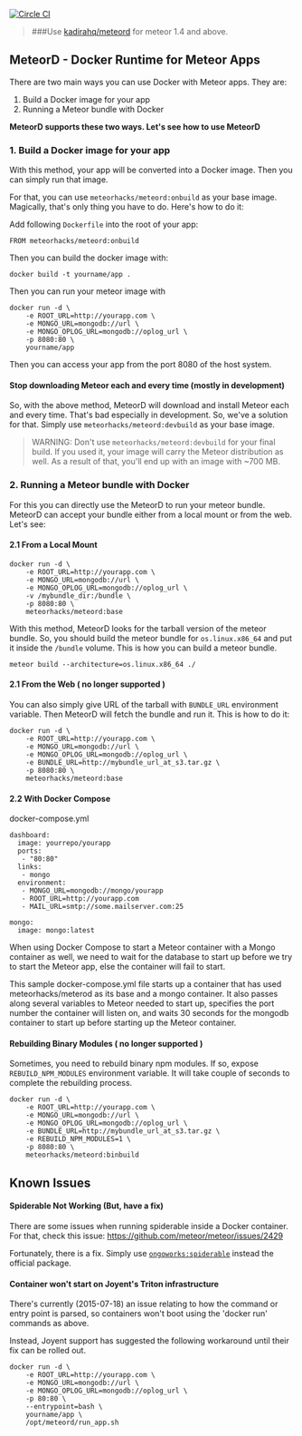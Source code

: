 [![Circle CI](https://circleci.com/gh/abernix/meteord/tree/master.svg?style=svg)](https://circleci.com/gh/abernix/meteord/tree/master)

> ###Use [kadirahq/meteord](https://github.com/kadirahq/meteord) for meteor 1.4 and above. 

## MeteorD - Docker Runtime for Meteor Apps

There are two main ways you can use Docker with Meteor apps. They are:

1. Build a Docker image for your app
2. Running a Meteor bundle with Docker

**MeteorD supports these two ways. Let's see how to use MeteorD**

### 1. Build a Docker image for your app

With this method, your app will be converted into a Docker image. Then you can simply run that image.

For that, you can use `meteorhacks/meteord:onbuild` as your base image. Magically, that's only thing you have to do. Here's how to do it:

Add following `Dockerfile` into the root of your app:

~~~shell
FROM meteorhacks/meteord:onbuild
~~~

Then you can build the docker image with:

~~~shell
docker build -t yourname/app .
~~~

Then you can run your meteor image with

~~~shell
docker run -d \
    -e ROOT_URL=http://yourapp.com \
    -e MONGO_URL=mongodb://url \
    -e MONGO_OPLOG_URL=mongodb://oplog_url \
    -p 8080:80 \
    yourname/app
~~~
Then you can access your app from the port 8080 of the host system.

#### Stop downloading Meteor each and every time (mostly in development)

So, with the above method, MeteorD will download and install Meteor each and every time. That's bad especially in development. So, we've a solution for that. Simply use `meteorhacks/meteord:devbuild` as your base image.

> WARNING: Don't use `meteorhacks/meteord:devbuild` for your final build. If you used it, your image will carry the Meteor distribution as well. As a result of that, you'll end up with an image with ~700 MB.

### 2. Running a Meteor bundle with Docker

For this you can directly use the MeteorD to run your meteor bundle. MeteorD can accept your bundle either from a local mount or from the web. Let's see:

#### 2.1 From a Local Mount

~~~shell
docker run -d \
    -e ROOT_URL=http://yourapp.com \
    -e MONGO_URL=mongodb://url \
    -e MONGO_OPLOG_URL=mongodb://oplog_url \
    -v /mybundle_dir:/bundle \
    -p 8080:80 \
    meteorhacks/meteord:base
~~~

With this method, MeteorD looks for the tarball version of the meteor bundle. So, you should build the meteor bundle for `os.linux.x86_64` and put it inside the `/bundle` volume. This is how you can build a meteor bundle.

~~~shell
meteor build --architecture=os.linux.x86_64 ./
~~~

#### 2.1 From the Web ( no longer supported )

You can also simply give URL of the tarball with `BUNDLE_URL` environment variable. Then MeteorD will fetch the bundle and run it. This is how to do it:

~~~shell
docker run -d \
    -e ROOT_URL=http://yourapp.com \
    -e MONGO_URL=mongodb://url \
    -e MONGO_OPLOG_URL=mongodb://oplog_url \
    -e BUNDLE_URL=http://mybundle_url_at_s3.tar.gz \
    -p 8080:80 \
    meteorhacks/meteord:base
~~~

#### 2.2 With Docker Compose

docker-compose.yml
~~~shell
dashboard:
  image: yourrepo/yourapp
  ports:
   - "80:80"
  links:
   - mongo
  environment:
   - MONGO_URL=mongodb://mongo/yourapp
   - ROOT_URL=http://yourapp.com
   - MAIL_URL=smtp://some.mailserver.com:25

mongo:
  image: mongo:latest
~~~

When using Docker Compose to start a Meteor container with a Mongo container as well, we need to wait for the database to start up before we try to start the Meteor app, else the container will fail to start.

This sample docker-compose.yml file starts up a container that has used meteorhacks/meterod as its base and a mongo container. It also passes along several variables to Meteor needed to start up, specifies the port number the container will listen on, and waits 30 seconds for the mongodb container to start up before starting up the Meteor container.

#### Rebuilding Binary Modules ( no longer supported )

Sometimes, you need to rebuild binary npm modules. If so, expose `REBUILD_NPM_MODULES` environment variable. It will take couple of seconds to complete the rebuilding process.

~~~shell
docker run -d \
    -e ROOT_URL=http://yourapp.com \
    -e MONGO_URL=mongodb://url \
    -e MONGO_OPLOG_URL=mongodb://oplog_url \
    -e BUNDLE_URL=http://mybundle_url_at_s3.tar.gz \
    -e REBUILD_NPM_MODULES=1 \
    -p 8080:80 \
    meteorhacks/meteord:binbuild
~~~

## Known Issues

#### Spiderable Not Working (But, have a fix)

There are some issues when running spiderable inside a Docker container. For that, check this issue: https://github.com/meteor/meteor/issues/2429

Fortunately, there is a fix. Simply use [`ongoworks:spiderable`](https://github.com/ongoworks/spiderable) instead the official package.

#### Container won't start on Joyent's Triton infrastructure

There's currently (2015-07-18) an issue relating to how the command or entry point is parsed, so containers won't boot using the 'docker run' commands as above.

Instead, Joyent support has suggested the following workaround until their fix can be rolled out.

~~~shell
docker run -d \
    -e ROOT_URL=http://yourapp.com \
    -e MONGO_URL=mongodb://url \
    -e MONGO_OPLOG_URL=mongodb://oplog_url \
    -p 80:80 \
    --entrypoint=bash \
    yourname/app \
    /opt/meteord/run_app.sh
~~~
